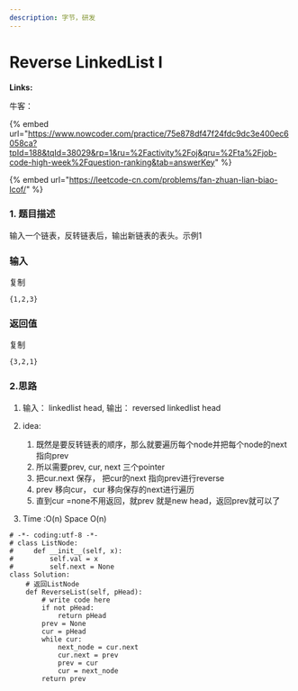 ```yaml
---
description: 字节，研发
---
```


# Reverse LinkedList I

**Links:**

牛客：

{% embed url="https://www.nowcoder.com/practice/75e878df47f24fdc9dc3e400ec6058ca?tpId=188&tqId=38029&rp=1&ru=%2Factivity%2Foj&qru=%2Fta%2Fjob-code-high-week%2Fquestion-ranking&tab=answerKey" %}

{% embed url="https://leetcode-cn.com/problems/fan-zhuan-lian-biao-lcof/" %}



### 1. 题目描述

输入一个链表，反转链表后，输出新链表的表头。示例1

### 输入

复制

```
{1,2,3}
```

### 返回值

复制

```
{3,2,1}
```

### 2.思路

1. &#x20;输入： linkedlist head,  输出：  reversed linkedlist head
2.  idea:

    1. 既然是要反转链表的顺序，那么就要遍历每个node并把每个node的next指向prev
    2. 所以需要prev, cur, next 三个pointer
    3. 把cur.next 保存， 把cur的next 指向prev进行reverse
    4. prev 移向cur， cur 移向保存的next进行遍历
    5. 直到cur =none不用返回，就prev 就是new head，返回prev就可以了


3. Time :O(n)   Space O(n)&#x20;

```
# -*- coding:utf-8 -*-
# class ListNode:
#     def __init__(self, x):
#         self.val = x
#         self.next = None
class Solution:
    # 返回ListNode
    def ReverseList(self, pHead):
        # write code here
        if not pHead:
            return pHead
        prev = None
        cur = pHead
        while cur:
            next_node = cur.next
            cur.next = prev
            prev = cur
            cur = next_node
        return prev
```


